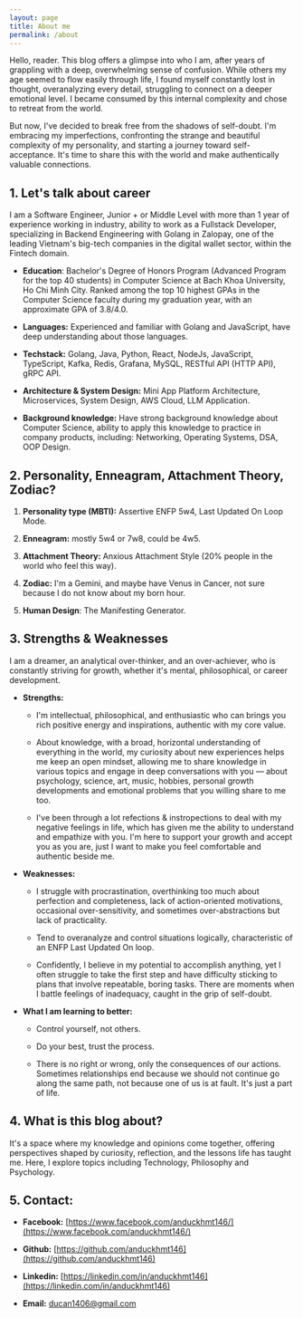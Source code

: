 ```yaml
---
layout: page
title: About me
permalink: /about
---
```


Hello, reader. This blog offers a glimpse into who I am, after years of grappling with a deep, overwhelming sense of confusion. While others my age seemed to flow easily through life, I found myself constantly lost in thought, overanalyzing every detail, struggling to connect on a deeper emotional level. I became consumed by this internal complexity and chose to retreat from the world.

But now, I've decided to break free from the shadows of self-doubt. I'm embracing my imperfections, confronting the strange and beautiful complexity of my personality, and starting a journey toward self-acceptance. It's time to share this with the world and make authentically valuable connections.

## 1. Let's talk about career

I am a Software Engineer, Junior + or Middle Level with more than 1 year of experience working in industry, ability to work as a Fullstack Developer, specializing in Backend Engineering with Golang in Zalopay, one of the leading Vietnam's big-tech companies in the digital wallet sector, within the Fintech domain.

- **Education**: Bachelor's Degree of Honors Program (Advanced Program for the top 40 students) in Computer Science at Bach Khoa University, Ho Chi Minh City. Ranked among the top 10 highest GPAs in the Computer Science faculty during my graduation year, with an approximate GPA of 3.8/4.0.

- **Languages:** Experienced and familiar with Golang and JavaScript, have deep understanding about those languages.

- **Techstack:** Golang, Java, Python, React, NodeJs, JavaScript, TypeScript, Kafka, Redis, Grafana, MySQL, RESTful API (HTTP API), gRPC API.

- **Architecture & System Design:** Mini App Platform Architecture, Microservices, System Design, AWS Cloud, LLM Application.

- **Background knowledge:** Have strong background knowledge about Computer Science, ability to apply this knowledge to practice in company products, including: Networking, Operating Systems, DSA, OOP Design.

## 2. Personality, Enneagram, Attachment Theory, Zodiac?

1. **Personality type (MBTI):** Assertive ENFP 5w4, Last Updated On Loop Mode.

2. **Enneagram:** mostly 5w4 or 7w8, could be 4w5.

3. **Attachment Theory:** Anxious Attachment Style (20% people in the world who feel this way).

4. **Zodiac:** I'm a Gemini, and maybe have Venus in Cancer, not sure because I do not know about my born hour.

5. **Human Design**: The Manifesting Generator.

## 3. Strengths & Weaknesses

I am a dreamer, an analytical over-thinker, and an over-achiever, who is constantly striving for growth, whether it's mental, philosophical, or career development.

- **Strengths:**

  - I'm intellectual, philosophical, and enthusiastic who can brings you rich positive energy and inspirations, authentic with my core value.

  - About knowledge, with a broad, horizontal understanding of everything in the world, my curiosity about new experiences helps me keep an open mindset, allowing me to share knowledge in various topics and engage in deep conversations with you — about psychology, science, art, music, hobbies, personal growth developments and emotional problems that you willing share to me too.

  - I've been through a lot refections & instropections to deal with my negative feelings in life, which has given me the ability to understand and empathize with you. I'm here to support your growth and accept you as you are, just I want to make you feel comfortable and authentic beside me.

- **Weaknesses:**

  - I struggle with procrastination, overthinking too much about perfection and completeness, lack of action-oriented motivations, occasional over-sensitivity, and sometimes over-abstractions but lack of practicality.

  - Tend to overanalyze and control situations logically, characteristic of an ENFP Last Updated On loop.

  - Confidently, I believe in my potential to accomplish anything, yet I often struggle to take the first step and have difficulty sticking to plans that involve repeatable, boring tasks. There are moments when I battle feelings of inadequacy, caught in the grip of self-doubt.

- **What I am learning to better:**

  - Control yourself, not others.

  - Do your best, trust the process.

  - There is no right or wrong, only the consequences of our actions. Sometimes relationships end because we should not continue go along the same path, not because one of us is at fault. It's just a part of life.

## 4. What is this blog about?

It's a space where my knowledge and opinions come together, offering perspectives shaped by curiosity, reflection, and the lessons life has taught me. Here, I explore topics including Technology, Philosophy and Psychology.

## 5. Contact:

- **Facebook:** [https://www.facebook.com/anduckhmt146/](https://www.facebook.com/anduckhmt146/)

- **Github:** [https://github.com/anduckhmt146](https://github.com/anduckhmt146)

- **Linkedin:** [https://linkedin.com/in/anduckhmt146](https://linkedin.com/in/anduckhmt146)

- **Email:** ducan1406@gmail.com
